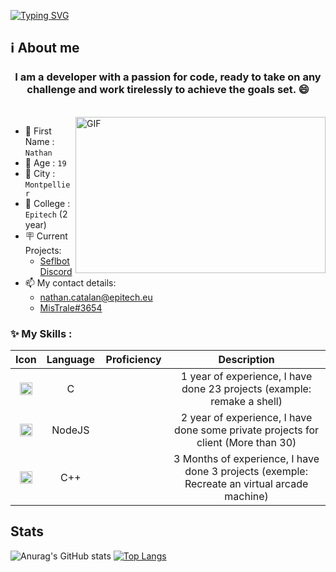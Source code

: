 [![Typing SVG](https://readme-typing-svg.herokuapp.com?font=Fira+Code&size=25&duration=3000&pause=1000&color=BF00F7&width=435&lines=Hello+!+It's+Nathan+%F0%9F%98%8A;I'm+a+Back-End+Developer+%F0%9F%A7%91%E2%80%8D%F0%9F%92%BB;I+love+learning+new+things+%F0%9F%93%96)](https://git.io/typing-svg)


## ℹ️ About me

<h3 align="center"> I am a developer with a passion for code, ready to take on any challenge and work tirelessly to achieve the goals set. 😄
</h3>

<br>

<img align="right" margin-top="15px" width="400" height="250px" alt="GIF" src="https://cdn.dribbble.com/users/1059583/screenshots/4171367/coding-freak.gif" />

- 📇 First Name : `Nathan`
- 👨 Age : `19`
- 🌆 City : `Montpellier`
- 🏢 College : `Epitech` (2 year)
- 🪧 Current Projects:
  - [Seflbot Discord](https://github.com/CatalanNathan/Selfbot-Discord)
- 📫 My contact details:
  - [nathan.catalan@epitech.eu](https://www.google.com/intl/fr/gmail/about/)
  - [MisTrale#3654](https://discord.com/)

### ✨ My Skills :

|        Icon        |             Language             |         Proficiency         |               Description               |
|:------------------:|:--------------------------------:|:---------------------------:|:---------------------------------------:|
| <img src="https://upload.wikimedia.org/wikipedia/commons/thumb/1/18/C_Programming_Language.svg/1200px-C_Programming_Language.svg.png" width="20" vertical-align="middle"/> | C | <img src="https://uxwing.com/wp-content/themes/uxwing/download/arts-graphic-shapes/star-icon.png" width="17" vertical-align="middle"/> <img src="https://uxwing.com/wp-content/themes/uxwing/download/arts-graphic-shapes/star-icon.png" width="17" vertical-align="middle"/> <img src="https://uxwing.com/wp-content/themes/uxwing/download/arts-graphic-shapes/star-icon.png" width="17" vertical-align="middle"/> <img src="https://uxwing.com/wp-content/themes/uxwing/download/arts-graphic-shapes/star-icon.png" width="17" vertical-align="middle"/> <img src="https://uxwing.com/wp-content/themes/uxwing/download/arts-graphic-shapes/star-icon.png" width="17" vertical-align="middle"/> | 1 year of experience, I have done 23 projects (example: remake a shell) |
| <img src="https://images.g2crowd.com/uploads/product/image/large_detail/large_detail_f0b606abb6d19089febc9faeeba5bc05/nodejs-development-services.png" width="20" vertical-align="middle"/> | NodeJS | <img src="https://uxwing.com/wp-content/themes/uxwing/download/arts-graphic-shapes/star-icon.png" width="17" vertical-align="middle"/> <img src="https://uxwing.com/wp-content/themes/uxwing/download/arts-graphic-shapes/star-icon.png" width="17" vertical-align="middle"/> <img src="https://uxwing.com/wp-content/themes/uxwing/download/arts-graphic-shapes/star-icon.png" width="17" vertical-align="middle"/> <img src="https://uxwing.com/wp-content/themes/uxwing/download/arts-graphic-shapes/star-icon.png" width="17" vertical-align="middle"/> <img src="https://uxwing.com/wp-content/themes/uxwing/download/arts-graphic-shapes/star-icon.png" width="17" vertical-align="middle"/> | 2 year of experience, I have done some private projects for client (More than 30) |
| <img src="https://upload.wikimedia.org/wikipedia/commons/thumb/1/18/ISO_C%2B%2B_Logo.svg/1200px-ISO_C%2B%2B_Logo.svg.png" width="20" vertical-align="middle"/> | C++ | <img src="https://uxwing.com/wp-content/themes/uxwing/download/arts-graphic-shapes/star-icon.png" width="17" vertical-align="middle"/> <img src="https://uxwing.com/wp-content/themes/uxwing/download/arts-graphic-shapes/star-icon.png" width="17" vertical-align="middle"/> <img src="https://uxwing.com/wp-content/themes/uxwing/download/arts-graphic-shapes/star-icon.png" width="17" vertical-align="middle"/> <img src="https://uxwing.com/wp-content/themes/uxwing/download/arts-graphic-shapes/star-icon.png" width="17" vertical-align="middle"/> | 3 Months of experience, I have done 3 projects (exemple: Recreate an virtual arcade machine) |


## Stats
![Anurag's GitHub stats](https://github-readme-stats.vercel.app/api?username=CatalanNathan&count_private=true&show_icons=true) 
[![Top Langs](https://github-readme-stats.vercel.app/api/top-langs/?username=CatalanNathan&layout=compact)](https://github.com/anuraghazra/github-readme-stats)
```
